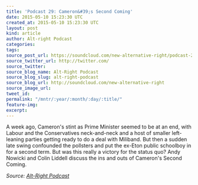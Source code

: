 ```yaml
---
title: 'Podcast 29: Cameron&#39;s Second Coming'
date: 2015-05-10 15:23:30 UTC
created_at: 2015-05-10 15:23:30 UTC
layout: post
kind: article
author: Alt-right Podcast
categories: 
tags: 
source_post_url: https://soundcloud.com/new-alternative-right/podcast-29-camerons-second-coming
source_twitter_url: http://twitter.com/
source_twitter: 
source_blog_name: Alt-Right Podcast
source_blog_slug: alt-right-podcast
source_blog_url: http://soundcloud.com/new-alternative-right
source_image_url: 
tweet_id: 
permalink: "/mntr/:year/:month/:day/:title/"
feature-img: 
excerpt: 
---
```

A week ago, Cameron's stint as Prime Minister seemed to be at an end, with Labour and the Conservatives neck-and-neck and a host of smaller left-leaning parties getting ready to do a deal with Miliband. But then a sudden late swing confounded the pollsters and put the ex-Eton public schoolboy in for a second term. But was this really a victory for the status quo? Andy Nowicki and Colin Liddell discuss the ins and outs of Cameron's Second Coming.<div class="">
    <i>Source: <a href="http://soundcloud.com/new-alternative-right">Alt-Right Podcast</a></i>
</div>
